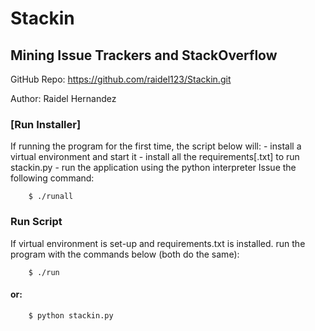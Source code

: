 
# Stackin

## Mining Issue Trackers and StackOverflow

GitHub Repo: https://github.com/raidel123/Stackin.git

Author: Raidel Hernandez


### [Run Installer]
If running the program for the first time, the script below will:
    - install a virtual environment and start it
    - install all the requirements[.txt] to run stackin.py
    - run the application using the python interpreter
Issue the following command:
```
    $ ./runall
```
### Run Script
If  virtual environment is set-up and requirements.txt is installed.
run the program with the commands below (both do the same):  

```
    $ ./run
```

#### or:

```
    $ python stackin.py
```

